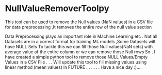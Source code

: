 # NullValueRemoverToolpy
This tool can be used to remove the Null values (NaN values) in a CSV file for data preprocessing  ,It removes the entire row of the null value section

Data Preprocessing plays an important role in Machine Learning etc . Not all Datasets are in a correct format for training ML models ,Some Datasets will have NULL Sets 
To tackle this we can fill those Null values(NaN sets) with average value of the entire column or we can remove those Null rows 
So ,
I have created a simple python tool to remove those NULL Values/Empty Values in a CSV File
.
.
.
Will update this tool to fill missing values using linear method (mean values) In FUTURE . 
.
.
.
.
.
Have a nice day :)....
